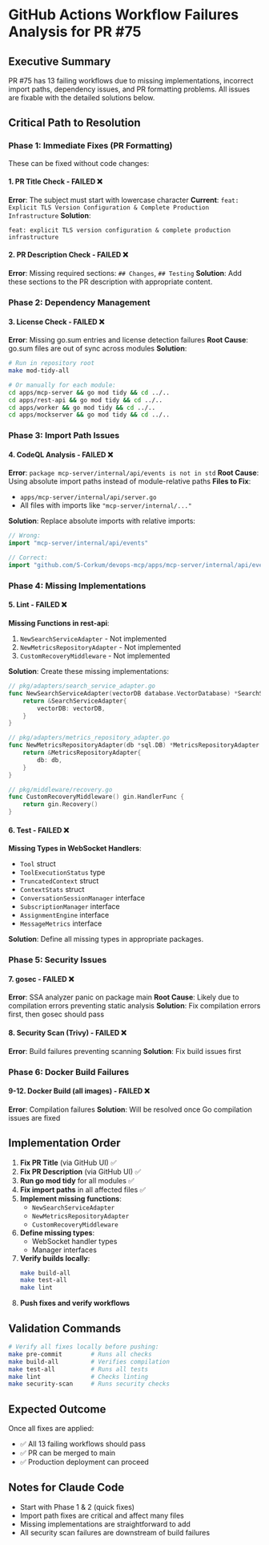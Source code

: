 # GitHub Actions Workflow Failures Analysis for PR #75

## Executive Summary
PR #75 has 13 failing workflows due to missing implementations, incorrect import paths, dependency issues, and PR formatting problems. All issues are fixable with the detailed solutions below.

## Critical Path to Resolution

### Phase 1: Immediate Fixes (PR Formatting)
These can be fixed without code changes:

#### 1. PR Title Check - FAILED ❌
**Error**: The subject must start with lowercase character
**Current**: `feat: Explicit TLS Version Configuration & Complete Production Infrastructure`
**Solution**: 
```
feat: explicit TLS version configuration & complete production infrastructure
```

#### 2. PR Description Check - FAILED ❌
**Error**: Missing required sections: `## Changes`, `## Testing`
**Solution**: Add these sections to the PR description with appropriate content.

### Phase 2: Dependency Management

#### 3. License Check - FAILED ❌
**Error**: Missing go.sum entries and license detection failures
**Root Cause**: go.sum files are out of sync across modules
**Solution**:
```bash
# Run in repository root
make mod-tidy-all

# Or manually for each module:
cd apps/mcp-server && go mod tidy && cd ../..
cd apps/rest-api && go mod tidy && cd ../..
cd apps/worker && go mod tidy && cd ../..
cd apps/mockserver && go mod tidy && cd ../..
```

### Phase 3: Import Path Issues

#### 4. CodeQL Analysis - FAILED ❌
**Error**: `package mcp-server/internal/api/events is not in std`
**Root Cause**: Using absolute import paths instead of module-relative paths
**Files to Fix**:
- `apps/mcp-server/internal/api/server.go`
- All files with imports like `"mcp-server/internal/..."`

**Solution**: Replace absolute imports with relative imports:
```go
// Wrong:
import "mcp-server/internal/api/events"

// Correct:
import "github.com/S-Corkum/devops-mcp/apps/mcp-server/internal/api/events"
```

### Phase 4: Missing Implementations

#### 5. Lint - FAILED ❌
**Missing Functions in rest-api**:
1. `NewSearchServiceAdapter` - Not implemented
2. `NewMetricsRepositoryAdapter` - Not implemented  
3. `CustomRecoveryMiddleware` - Not implemented

**Solution**: Create these missing implementations:
```go
// pkg/adapters/search_service_adapter.go
func NewSearchServiceAdapter(vectorDB database.VectorDatabase) *SearchServiceAdapter {
    return &SearchServiceAdapter{
        vectorDB: vectorDB,
    }
}

// pkg/adapters/metrics_repository_adapter.go
func NewMetricsRepositoryAdapter(db *sql.DB) *MetricsRepositoryAdapter {
    return &MetricsRepositoryAdapter{
        db: db,
    }
}

// pkg/middleware/recovery.go
func CustomRecoveryMiddleware() gin.HandlerFunc {
    return gin.Recovery()
}
```

#### 6. Test - FAILED ❌
**Missing Types in WebSocket Handlers**:
- `Tool` struct
- `ToolExecutionStatus` type
- `TruncatedContext` struct
- `ContextStats` struct
- `ConversationSessionManager` interface
- `SubscriptionManager` interface
- `AssignmentEngine` interface
- `MessageMetrics` interface

**Solution**: Define all missing types in appropriate packages.

### Phase 5: Security Issues

#### 7. gosec - FAILED ❌
**Error**: SSA analyzer panic on package main
**Root Cause**: Likely due to compilation errors preventing static analysis
**Solution**: Fix compilation errors first, then gosec should pass

#### 8. Security Scan (Trivy) - FAILED ❌
**Error**: Build failures preventing scanning
**Solution**: Fix build issues first

### Phase 6: Docker Build Failures

#### 9-12. Docker Build (all images) - FAILED ❌
**Error**: Compilation failures
**Solution**: Will be resolved once Go compilation issues are fixed

## Implementation Order

1. **Fix PR Title** (via GitHub UI) ✅
2. **Fix PR Description** (via GitHub UI) ✅
3. **Run go mod tidy** for all modules ✅
4. **Fix import paths** in all affected files ✅
5. **Implement missing functions**:
   - `NewSearchServiceAdapter`
   - `NewMetricsRepositoryAdapter`
   - `CustomRecoveryMiddleware`
6. **Define missing types**:
   - WebSocket handler types
   - Manager interfaces
7. **Verify builds locally**:
   ```bash
   make build-all
   make test-all
   make lint
   ```
8. **Push fixes and verify workflows**

## Validation Commands

```bash
# Verify all fixes locally before pushing:
make pre-commit        # Runs all checks
make build-all         # Verifies compilation
make test-all          # Runs all tests
make lint              # Checks linting
make security-scan     # Runs security checks
```

## Expected Outcome
Once all fixes are applied:
- ✅ All 13 failing workflows should pass
- ✅ PR can be merged to main
- ✅ Production deployment can proceed

## Notes for Claude Code
- Start with Phase 1 & 2 (quick fixes)
- Import path fixes are critical and affect many files
- Missing implementations are straightforward to add
- All security scan failures are downstream of build failures